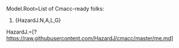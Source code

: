 Model.Root=List of Cmacc-ready folks: <ol><li>{HazardJ.N,A,L,G}</li></ol>

HazardJ.=[?https://raw.githubusercontent.com/HazardJ/cmacc/master/me.md]

